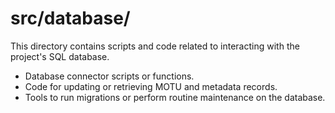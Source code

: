 # src/database/

This directory contains scripts and code related to interacting with the project's SQL database. 

- Database connector scripts or functions.
- Code for updating or retrieving MOTU and metadata records.
- Tools to run migrations or perform routine maintenance on the database.
